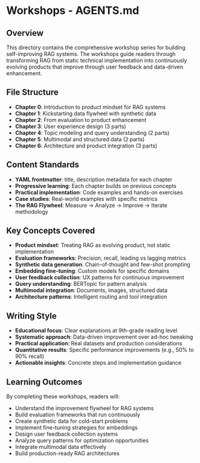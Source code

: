 # Workshops - AGENTS.md

## Overview

This directory contains the comprehensive workshop series for building self-improving RAG systems. The workshops guide readers through transforming RAG from static technical implementation into continuously evolving products that improve through user feedback and data-driven enhancement.

## File Structure

- **Chapter 0**: Introduction to product mindset for RAG systems
- **Chapter 1**: Kickstarting data flywheel with synthetic data
- **Chapter 2**: From evaluation to product enhancement
- **Chapter 3**: User experience design (3 parts)
- **Chapter 4**: Topic modeling and query understanding (2 parts)
- **Chapter 5**: Multimodal and structured data (2 parts)
- **Chapter 6**: Architecture and product integration (3 parts)

## Content Standards

- **YAML frontmatter**: title, description metadata for each chapter
- **Progressive learning**: Each chapter builds on previous concepts
- **Practical implementation**: Code examples and hands-on exercises
- **Case studies**: Real-world examples with specific metrics
- **The RAG Flywheel**: Measure → Analyze → Improve → Iterate methodology

## Key Concepts Covered

- **Product mindset**: Treating RAG as evolving product, not static implementation
- **Evaluation frameworks**: Precision, recall, leading vs lagging metrics
- **Synthetic data generation**: Chain-of-thought and few-shot prompting
- **Embedding fine-tuning**: Custom models for specific domains
- **User feedback collection**: UX patterns for continuous improvement
- **Query understanding**: BERTopic for pattern analysis
- **Multimodal integration**: Documents, images, structured data
- **Architecture patterns**: Intelligent routing and tool integration

## Writing Style

- **Educational focus**: Clear explanations at 9th-grade reading level
- **Systematic approach**: Data-driven improvement over ad-hoc tweaking
- **Practical application**: Real datasets and production considerations
- **Quantitative results**: Specific performance improvements (e.g., 50% to 90% recall)
- **Actionable insights**: Concrete steps and implementation guidance

## Learning Outcomes

By completing these workshops, readers will:

- Understand the improvement flywheel for RAG systems
- Build evaluation frameworks that run continuously
- Create synthetic data for cold-start problems
- Implement fine-tuning strategies for embeddings
- Design user feedback collection systems
- Analyze query patterns for optimization opportunities
- Integrate multimodal data effectively
- Build production-ready RAG architectures
